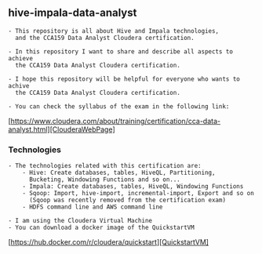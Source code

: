## hive-impala-data-analyst
````text
- This repository is all about Hive and Impala technologies, 
  and the CCA159 Data Analyst Cloudera certification.

- In this repository I want to share and describe all aspects to achieve 
  the CCA159 Data Analyst Cloudera certification.

- I hope this repository will be helpful for everyone who wants to achive 
  the CCA159 Data Analyst Cloudera certification.

- You can check the syllabus of the exam in the following link: 
````
[https://www.cloudera.com/about/training/certification/cca-data-analyst.html][ClouderaWebPage]

### Technologies
````text
- The technologies related with this certification are:
    - Hive: Create databases, tables, HiveQL, Partitioning, 
      Bucketing, Windowing Functions and so on...
    - Impala: Create databases, tables, HiveQL, Windowing Functions
    - Sqoop: Import, hive-import, incremental-import, Export and so on 
      (Sqoop was recently removed from the certification exam)
    - HDFS command line and AWS command line

- I am using the Cloudera Virtual Machine
- You can download a docker image of the QuickstartVM
````
[https://hub.docker.com/r/cloudera/quickstart][QuickstartVM]


[QuickstartVM]: https://hub.docker.com/r/cloudera/quickstart

[ClouderaWebPage]: https://www.cloudera.com/about/training/certification/cca-data-analyst.html